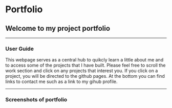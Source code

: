 # Portfolio
## Welcome to my project portfolio

---

### User Guide

This webpage serves as a central hub to quikcly learn a little about me and to access some of the projects that I have built. Please feel free to scroll the work section and click on any projects that interest you. If you click on a project, you will be directed to the github pages. At the bottom you can find links to contact me such as a link to my gihub profile.

---

### Screenshots of portfolio
